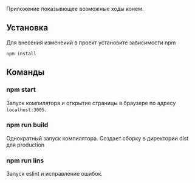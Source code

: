 Приложение показывющее возможные ходы конем.

## Установка
Для внесения изменеиий в проект установите зависимости npm
```
npm install
```

## Команды

### npm start

Запуск компилятора и открытие страницы в браузере по адресу `localhost:3005`.

### npm run build

Однократный запуск компилятора. Создает сборку в директории dist для production

### npm run lins

Запуск eslint и исправление ошибок.
